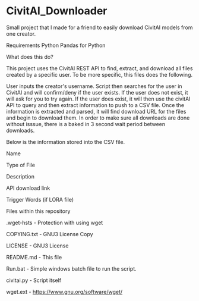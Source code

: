 # CivitAI_Downloader
Small project that I made for a friend to easily download CivitAI models from one creator.

Requirements
Python
Pandas for Python



What does this do?

This project uses the CivitAI REST API to find, extract, and download all files created by a specific user.
To be more specific, this files does the following.

User inputs the creator's username.
Script then searches for the user in CivitAI and will confirm/deny if the user exists.
If the user does not exist, it will ask for you to try again.
If the user does exist, it will then use the civitAI API to query and then extract information to push to a CSV file.
Once the information is extracted and parsed, it will find download URL for the files and begin to download them.
In order to make sure all downloads are done without isssue, there is a baked in 3 second wait period between downloads.

Below is the information stored into the CSV file.

Name

Type of File

Description

API download link

Trigger Words (if LORA file)




Files within this repository

.wget-hsts - Protection with using wget

COPYING.txt - GNU3 License Copy

LICENSE - GNU3 License

README.md - This file

Run.bat - Simple windows batch file to run the script.

civitai.py - Script itself

wget.ext - https://www.gnu.org/software/wget/
